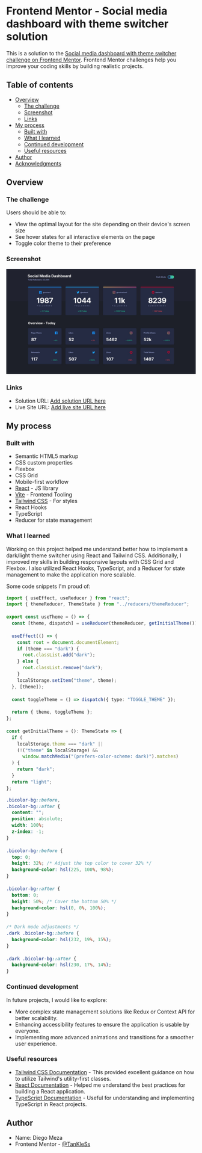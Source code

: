 # Frontend Mentor - Social media dashboard with theme switcher solution

This is a solution to the [Social media dashboard with theme switcher challenge on Frontend Mentor](https://www.frontendmentor.io/challenges/social-media-dashboard-with-theme-switcher-6oY8ozp_H). Frontend Mentor challenges help you improve your coding skills by building realistic projects.

## Table of contents

- [Overview](#overview)
  - [The challenge](#the-challenge)
  - [Screenshot](#screenshot)
  - [Links](#links)
- [My process](#my-process)
  - [Built with](#built-with)
  - [What I learned](#what-i-learned)
  - [Continued development](#continued-development)
  - [Useful resources](#useful-resources)
- [Author](#author)
- [Acknowledgments](#acknowledgments)

## Overview

### The challenge

Users should be able to:

- View the optimal layout for the site depending on their device's screen size
- See hover states for all interactive elements on the page
- Toggle color theme to their preference

### Screenshot

![Screenshot](./design/desktop-design-dark.jpg)

### Links

- Solution URL: [Add solution URL here](https://your-solution-url.com)
- Live Site URL: [Add live site URL here](https://your-live-site-url.com)

## My process

### Built with

- Semantic HTML5 markup
- CSS custom properties
- Flexbox
- CSS Grid
- Mobile-first workflow
- [React](https://reactjs.org/) - JS library
- [Vite](https://vitejs.dev/) - Frontend Tooling
- [Tailwind CSS](https://tailwindcss.com/) - For styles
- React Hooks
- TypeScript
- Reducer for state management

### What I learned

Working on this project helped me understand better how to implement a dark/light theme switcher using React and Tailwind CSS. Additionally, I improved my skills in building responsive layouts with CSS Grid and Flexbox. I also utilized React Hooks, TypeScript, and a Reducer for state management to make the application more scalable.

Some code snippets I'm proud of:

```typescript
import { useEffect, useReducer } from "react";
import { themeReducer, ThemeState } from "../reducers/themeReducer";

export const useTheme = () => {
  const [theme, dispatch] = useReducer(themeReducer, getInitialTheme());

  useEffect(() => {
    const root = document.documentElement;
    if (theme === "dark") {
      root.classList.add("dark");
    } else {
      root.classList.remove("dark");
    }
    localStorage.setItem("theme", theme);
  }, [theme]);

  const toggleTheme = () => dispatch({ type: "TOGGLE_THEME" });

  return { theme, toggleTheme };
};

const getInitialTheme = (): ThemeState => {
  if (
    localStorage.theme === "dark" ||
    (!("theme" in localStorage) &&
      window.matchMedia("(prefers-color-scheme: dark)").matches)
  ) {
    return "dark";
  }
  return "light";
};
```

```css
.bicolor-bg::before,
.bicolor-bg::after {
  content: "";
  position: absolute;
  width: 100%;
  z-index: -1;
}

.bicolor-bg::before {
  top: 0;
  height: 32%; /* Adjust the top color to cover 32% */
  background-color: hsl(225, 100%, 98%);
}

.bicolor-bg::after {
  bottom: 0;
  height: 50%; /* Cover the bottom 50% */
  background-color: hsl(0, 0%, 100%);
}

/* Dark mode adjustments */
.dark .bicolor-bg::before {
  background-color: hsl(232, 19%, 15%);
}

.dark .bicolor-bg::after {
  background-color: hsl(230, 17%, 14%);
}
```

### Continued development

In future projects, I would like to explore:

- More complex state management solutions like Redux or Context API for better scalability.
- Enhancing accessibility features to ensure the application is usable by everyone.
- Implementing more advanced animations and transitions for a smoother user experience.

### Useful resources

- [Tailwind CSS Documentation](https://tailwindcss.com/docs) - This provided excellent guidance on how to utilize Tailwind's utility-first classes.
- [React Documentation](https://reactjs.org/docs/getting-started.html) - Helped me understand the best practices for building a React application.
- [TypeScript Documentation](https://www.typescriptlang.org/docs/) - Useful for understanding and implementing TypeScript in React projects.

## Author

- Name: Diego Meza
- Frontend Mentor - [@TanKleSs](https://www.frontendmentor.io/profile/TanKleSs10)
